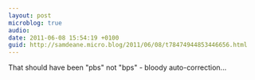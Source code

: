 ```yaml
---
layout: post
microblog: true
audio: 
date: 2011-06-08 15:54:19 +0100
guid: http://samdeane.micro.blog/2011/06/08/t78474944853446656.html
---
```

That should have been "pbs" not "bps" - bloody auto-correction...
